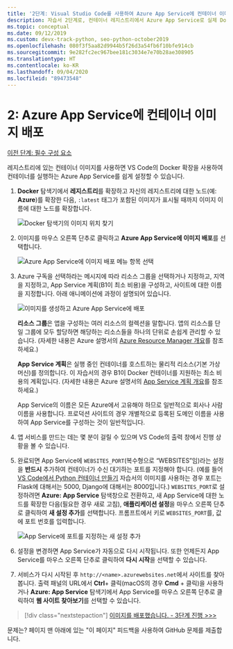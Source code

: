 ```yaml
---
title: '2단계: Visual Studio Code를 사용하여 Azure App Service에 컨테이너 이미지 배포'
description: 자습서 2단계로, 컨테이너 레지스트리에서 Azure App Service로 실제 Docker 이미지를 배포합니다.
ms.topic: conceptual
ms.date: 09/12/2019
ms.custom: devx-track-python, seo-python-october2019
ms.openlocfilehash: 080f3f5aa82d9944b5f26d3a54fb6f10bfe914cb
ms.sourcegitcommit: 9e282fc2ec967bee181c3034e7e70b28ae308905
ms.translationtype: HT
ms.contentlocale: ko-KR
ms.lasthandoff: 09/04/2020
ms.locfileid: "89473548"
---
```

# <a name="2-deploy-a-container-image-to-azure-app-service"></a>2: Azure App Service에 컨테이너 이미지 배포

[이전 단계: 필수 구성 요소](tutorial-deploy-containers-01.md)

레지스트리에 있는 컨테이너 이미지를 사용하면 VS Code의 Docker 확장을 사용하여 컨테이너를 실행하는 Azure App Service를 쉽게 설정할 수 있습니다.

1. **Docker** 탐색기에서 **레지스트리**를 확장하고 자신의 레지스트리에 대한 노드(예: **Azure**)를 확장한 다음, `:latest` 태그가 포함된 이미지가 표시될 때까지 이미지 이름에 대한 노드를 확장합니다.

    ![Docker 탐색기의 이미지 위치 찾기](media/deploy-containers/find-image-to-deploy-in-docker-explorer.png)

1. 이미지를 마우스 오른쪽 단추로 클릭하고 **Azure App Service에 이미지 배포**를 선택합니다.

    ![Azure App Service에 이미지 배포 메뉴 항목 선택](media/deploy-containers/deploy-image-to-azure-app-service-with-docker-explorer.png)

1. Azure 구독을 선택하라는 메시지에 따라 리소스 그룹을 선택하거나 지정하고, 지역을 지정하고, App Service 계획(B1이 최소 비용)을 구성하고, 사이트에 대한 이름을 지정합니다. 아래 애니메이션에 과정이 설명되어 있습니다.

    ![이미지를 생성하고 Azure App Service에 배포](media/deploy-containers/deploy-image-to-azure-app-service.gif)

    **리소스 그룹**은 앱을 구성하는 여러 리소스의 컬렉션을 말합니다. 앱의 리소스를 단일 그룹에 모두 할당하면 해당하는 리소스들을 하나의 단위로 손쉽게 관리할 수 있습니다. (자세한 내용은 Azure 설명서의 [Azure Resource Manager 개요](https://docs.microsoft.com/azure/azure-resource-manager/resource-group-overview)를 참조하세요.)

    **App Service 계획**은 실행 중인 컨테이너를 호스트하는 물리적 리소스(기본 가상 머신)를 정의합니다. 이 자습서의 경우 B1이 Docker 컨테이너를 지원하는 최소 비용의 계획입니다. (자세한 내용은 Azure 설명서의 [App Service 계획 개요](https://docs.microsoft.com/azure/app-service/azure-web-sites-web-hosting-plans-in-depth-overview)를 참조하세요.)

    App Service의 이름은 모든 Azure에서 고유해야 하므로 일반적으로 회사나 사람 이름을 사용합니다. 프로덕션 사이트의 경우 개별적으로 등록된 도메인 이름을 사용하여 App Service를 구성하는 것이 일반적입니다.

1. 앱 서비스를 만드는 데는 몇 분이 걸릴 수 있으며 VS Code의 출력 창에서 진행 상황을 볼 수 있습니다.

1. 완료되면 App Service에 `WEBSITES_PORT`(복수형으로 “WEBSITES”임)라는 설정을 **반드시** 추가하여 컨테이너가 수신 대기하는 포트를 지정해야 합니다. (예를 들어 [VS Code에서 Python 컨테이너 만들기](https://code.visualstudio.com/docs/python/tutorial-create-containers) 자습서의 이미지를 사용하는 경우 포트는 Flask에 대해서는 5000, Django에 대해서는 8000입니다.) `WEBSITES_PORT`로 설정하려면 **Azure: App Service** 탐색창으로 전환하고, 새 App Service에 대한 노드를 확장한 다음(필요한 경우 새로 고침), **애플리케이션 설정**을 마우스 오른쪽 단추로 클릭하여 **새 설정 추가**를 선택합니다. 프롬프트에서 키로 `WEBSITES_PORT`를, 값에 포트 번호를 입력합니다.

    ![App Service에 포트를 지정하는 새 설정 추가](media/deploy-containers/add-new-setting-in-app-service-settings-explorer.png)

1. 설정을 변경하면 App Service가 자동으로 다시 시작됩니다. 또한 언제든지 App Service를 마우스 오른쪽 단추로 클릭하여 **다시 시작**을 선택할 수 있습니다.

1. 서비스가 다시 시작된 후 `http://<name>.azurewebsites.net`에서 사이트를 찾아봅니다. 출력 패널의 URL에서 **Ctrl**+ 클릭(macOS의 경우 **Cmd** + 클릭)을 사용하거나 **Azure: App Service** 탐색기에서 App Service를 마우스 오른쪽 단추로 클릭하여 **웹 사이트 찾아보기**를 선택할 수 있습니다.

> [!div class="nextstepaction"]
> [이미지를 배포했습니다. - 3단계 진행 >>>](tutorial-deploy-containers-03.md)

문제는? 페이지 맨 아래에 있는 "이 페이지" 피드백을 사용하여 GitHub 문제를 제출합니다.
